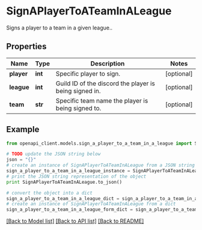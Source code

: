 # SignAPlayerToATeamInALeague

Signs a player to a team in a given league..

## Properties
Name | Type | Description | Notes
------------ | ------------- | ------------- | -------------
**player** | **int** | Specific player to sign. | [optional] 
**league** | **int** | Guild ID of the discord the player is being signed in. | [optional] 
**team** | **str** | Specific team name the player is being signed to. | [optional] 

## Example

```python
from openapi_client.models.sign_a_player_to_a_team_in_a_league import SignAPlayerToATeamInALeague

# TODO update the JSON string below
json = "{}"
# create an instance of SignAPlayerToATeamInALeague from a JSON string
sign_a_player_to_a_team_in_a_league_instance = SignAPlayerToATeamInALeague.from_json(json)
# print the JSON string representation of the object
print SignAPlayerToATeamInALeague.to_json()

# convert the object into a dict
sign_a_player_to_a_team_in_a_league_dict = sign_a_player_to_a_team_in_a_league_instance.to_dict()
# create an instance of SignAPlayerToATeamInALeague from a dict
sign_a_player_to_a_team_in_a_league_form_dict = sign_a_player_to_a_team_in_a_league.from_dict(sign_a_player_to_a_team_in_a_league_dict)
```
[[Back to Model list]](../README.md#documentation-for-models) [[Back to API list]](../README.md#documentation-for-api-endpoints) [[Back to README]](../README.md)


